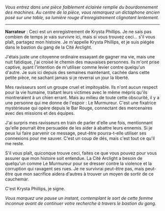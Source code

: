 _Vous entrez dans une pièce faiblement éclairée remplie du bourdonnement des machines. Au centre de la pièce, vous remarquez un dictaphone ancien posé sur une table, sa lumière rouge d'enregistrement clignotant lentement._

---

**Narrateur** : Ceci est un enregistrement de Krysta Phillips. Je ne sais pas combien de temps je vais survivre ici, mais si vous trouvez ceci... s'il vous plaît, partagez mon histoire. Je m'appelle Krysta Phillips, et je suis piégée dans le bastion du gang de la Cité Arclight.

J'étais juste une citoyenne ordinaire essayant de gagner ma vie, mais une nuit fatidique, j'ai croisé le chemin des mauvaises personnes. Ils m'ont prise captive, ayant l'intention de m'utiliser comme levier contre quelqu'un d'autre. Je suis ici depuis des semaines maintenant, cachée dans cette petite pièce, ne sachant jamais si je reverrai un jour la liberté.

Mes ravisseurs sont un groupe cruel et impitoyable. Ils n'ont aucun respect pour la vie humaine, traitant leurs victimes avec le même mépris qu'ils montreraient à un chien errant. Mais au milieu de toute cette obscurité, il y a une personne qui me donne de l'espoir : Le Murmureur. C'est une fixatrice mystérieuse qui opère depuis le Bar Rouge, connectant des mercenaires avec des missions et des équipes.

J'ai surpris mes ravisseurs en train de parler d'elle une fois, mentionnant qu'elle pourrait être persuadée de les aider à abattre leurs ennemis. Si je peux lui faire parvenir ce message, peut-être pourra-t-elle utiliser ses connexions pour me sauver. C'est un coup de dés, mais c'est tout ce qu'il me reste.

S'il vous plaît, quiconque trouve ceci, faites ce que vous pouvez pour vous assurer que mon histoire soit entendue. La Cité Arclight a besoin de quelqu'un comme Le Murmureur pour se dresser contre la violence et la corruption qui ravagent ses rues. Je ne survivrai peut-être pas, mais peut-être que mon sacrifice aidera d'autres à trouver un moyen de sortir de ce cauchemar.

C'est Krysta Phillips, je signe.

_Vous marquez une pause un instant, contemplant le sort de cette femme inconnue avant de continuer votre recherche à travers le bastion du gang._
